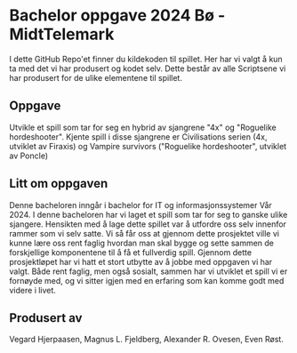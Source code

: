 # Bachelor oppgave 2024 Bø - MidtTelemark

I dette GitHub Repo'et finner du kildekoden til spillet. Her har vi valgt å kun ta med det vi har produsert og kodet selv.
Dette består av alle Scriptsene vi har produsert for de ulike elementene til spillet.

## Oppgave
Utvikle et spill som tar for seg en hybrid av sjangrene "4x" og "Roguelike hordeshooter".
Kjente spill i disse sjangrene er Civilisations serien (4x, utviklet av Firaxis) og Vampire survivors ("Roguelike hordeshooter", utviklet av Poncle)

## Litt om oppgaven
Denne bacheloren inngår i bachelor for IT og informasjonssystemer Vår 2024. I denne bacheloren har vi laget et spill som tar for seg to ganske ulike sjangere.
Hensikten med å lage dette spillet var å utfordre oss selv innenfor rammer som vi selv satte. Vi så får oss at gjennom dette prosjektet ville vi kunne lære oss
rent faglig hvordan man skal bygge og sette sammen de forskjellige komponentene til å få et fullverdig spill. Gjennom dette prosjektløpet har vi hatt et stort 
utbytte av å jobbe med oppgaven vi har valgt. Både rent faglig, men også sosialt, sammen har vi utviklet et spill vi er fornøyde med, og vi sitter igjen med en 
erfaring som kan komme godt med videre i livet. 

## Produsert av
Vegard Hjerpaasen, Magnus L. Fjeldberg, Alexander R. Ovesen,  Even Røst.
